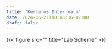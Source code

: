 ```yaml
---
title: "Kerberos Interrealm"
date: 2024-06-21T10:46:16+02:00
draft: false
---
```


{{< figure src="" title="Lab Scheme" >}}